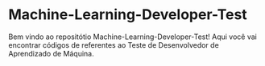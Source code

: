 # Machine-Learning-Developer-Test
Bem vindo ao repositótio Machine-Learning-Developer-Test! Aqui você vai encontrar códigos de referentes ao Teste de Desenvolvedor de Aprendizado de Máquina.
